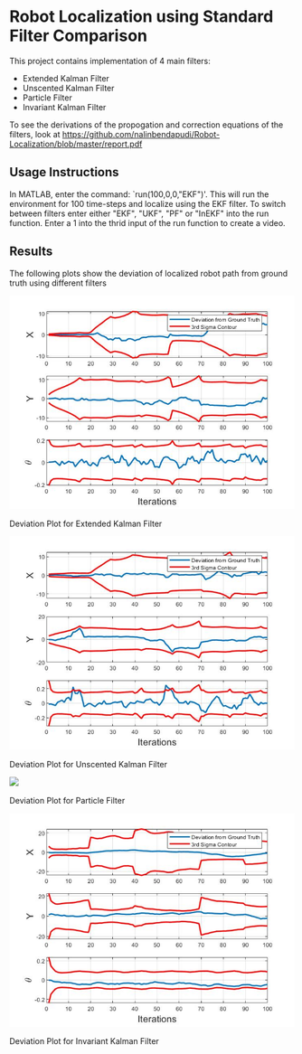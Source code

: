 # Robot Localization using Standard Filter Comparison

This project contains implementation of 4 main filters:
- Extended Kalman Filter
- Unscented Kalman Filter
- Particle Filter
- Invariant Kalman Filter

To see the derivations of the propogation and correction equations of the filters, look at https://github.com/nalinbendapudi/Robot-Localization/blob/master/report.pdf

## Usage Instructions

In MATLAB, enter the command: `run(100,0,0,"EKF")'. This will run the environment for 100 time-steps and localize using the EKF filter. To switch between filters enter either
"EKF", "UKF", "PF" or "InEKF" into the run function. Enter a 1 into the thrid input of the run function to create a video.

## Results

The following plots show the deviation of localized robot path from ground truth using different filters

![](https://github.com/nalinbendapudi/Robot-Localization/blob/master/EKF_deviationPlot.jpg)

Deviation Plot for Extended Kalman Filter

![](https://github.com/nalinbendapudi/Robot-Localization/blob/master/UKF_deviationPlot.jpg)

Deviation Plot for Unscented Kalman Filter

![](https://github.com/nalinbendapudi/Robot-Localization/blob/master/PKF_deviationPlot.jpg)

Deviation Plot for Particle Filter

![](https://github.com/nalinbendapudi/Robot-Localization/blob/master/InEKF_deviationPlot.jpg)

Deviation Plot for Invariant Kalman Filter
